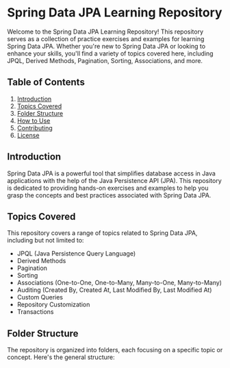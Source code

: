 # Spring Data JPA Learning Repository

Welcome to the Spring Data JPA Learning Repository! This repository serves as a collection of practice exercises and examples for learning Spring Data JPA. Whether you're new to Spring Data JPA or looking to enhance your skills, you'll find a variety of topics covered here, including JPQL, Derived Methods, Pagination, Sorting, Associations, and more.

## Table of Contents

1. [Introduction](#introduction)
2. [Topics Covered](#topics-covered)
3. [Folder Structure](#folder-structure)
4. [How to Use](#how-to-use)
5. [Contributing](#contributing)
6. [License](#license)

## Introduction

Spring Data JPA is a powerful tool that simplifies database access in Java applications with the help of the Java Persistence API (JPA). This repository is dedicated to providing hands-on exercises and examples to help you grasp the concepts and best practices associated with Spring Data JPA.

## Topics Covered

This repository covers a range of topics related to Spring Data JPA, including but not limited to:

- JPQL (Java Persistence Query Language)
- Derived Methods
- Pagination
- Sorting
- Associations (One-to-One, One-to-Many, Many-to-One, Many-to-Many)
- Auditing (Created By, Created At, Last Modified By, Last Modified At)
- Custom Queries
- Repository Customization
- Transactions

## Folder Structure

The repository is organized into folders, each focusing on a specific topic or concept. Here's the general structure:

